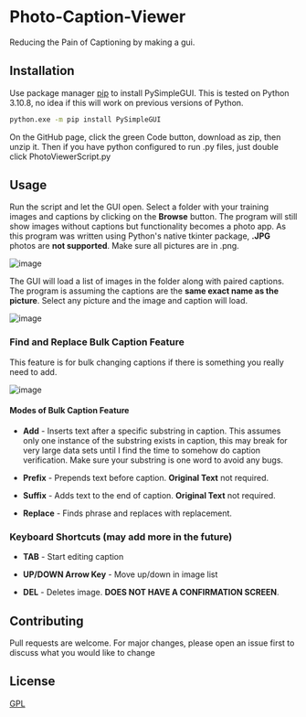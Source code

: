 # Photo-Caption-Viewer
Reducing the Pain of Captioning by making a gui.

## Installation

Use package manager [pip](https://pip.pypa.io/en/stable/) to install PySimpleGUI.  This is tested on Python 3.10.8, no idea if this will work on previous versions of Python.

```bash
python.exe -m pip install PySimpleGUI
```
On the GitHub page, click the green Code button, download as zip, then unzip it. Then if you have python configured to run .py files, just double click PhotoViewerScript.py

## Usage
Run the script and let the GUI open.
Select a folder with your training images and captions by clicking on the **Browse** button.  The program will still show images without captions but functionality becomes a photo app. As this program was written using Python's native tkinter package, **.JPG** photos are **not supported**.  Make sure all pictures are in .png.

![image](https://user-images.githubusercontent.com/48573359/211654614-970fd97f-181d-4973-9ebd-7b03032ad594.png)

The GUI will load a list of images in the folder along with paired captions.  The program is assuming the captions are the **same exact name as the picture**. Select any picture and the image and caption will load.

![image](https://user-images.githubusercontent.com/48573359/211935468-fd6fd3bd-ca9f-45ec-9c96-f264fd674ec5.png)

### Find and Replace Bulk Caption Feature
This feature is for bulk changing captions if there is something you really need to add.  

![image](https://user-images.githubusercontent.com/48573359/211656649-1a1ac585-ca66-4312-a81d-299669642687.png)

#### Modes of Bulk Caption Feature
- **Add** - Inserts text after a specific substring in caption. This assumes only one instance of the substring exists in caption, this may break for very large data sets until I find the time to somehow do caption verification.  Make sure your substring is one word to avoid any bugs.

- **Prefix** - Prepends text before caption.  **Original Text** not required.

- **Suffix** - Adds text to the end of caption. **Original Text** not required.

- **Replace** - Finds phrase and replaces with replacement.

### Keyboard Shortcuts (may add more in the future)
- **TAB** - Start editing caption

- **UP/DOWN Arrow Key** - Move up/down in image list

- **DEL** - Deletes image. **DOES NOT HAVE A CONFIRMATION SCREEN**.


## Contributing

Pull requests are welcome. For major changes, please open an issue first
to discuss what you would like to change

## License

[GPL](https://choosealicense.com/licenses/gpl-3.0/)
